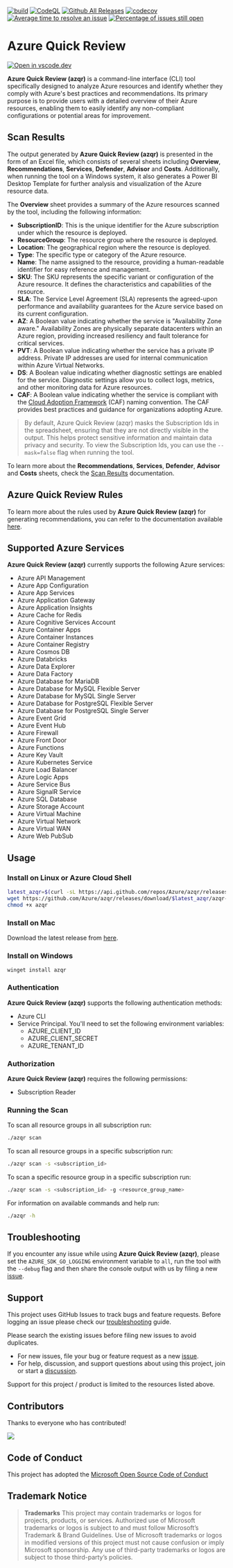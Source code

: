 [![build](https://github.com/Azure/azqr/actions/workflows/build.yaml/badge.svg)](https://github.com/Azure/azqr/actions/workflows/build.yaml)
[![CodeQL](https://github.com/Azure/azqr/actions/workflows/codeql.yml/badge.svg)](https://github.com/Azure/azqr/actions/workflows/codeql.yml)
[![Github All Releases](https://img.shields.io/github/downloads/Azure/azqr/total.svg)]()
[![codecov](https://codecov.io/gh/Azure/azqr/branch/main/graph/badge.svg?token=VReik9rs3l)](https://codecov.io/gh/Azure/azqr)
[![Average time to resolve an issue](http://isitmaintained.com/badge/resolution/Azure/azqr.svg)](http://isitmaintained.com/project/Azure/azqr "Average time to resolve an issue")
[![Percentage of issues still open](http://isitmaintained.com/badge/open/Azure/azqr.svg)](http://isitmaintained.com/project/Azure/azqr "Percentage of issues still open")

# Azure Quick Review

[![Open in vscode.dev](https://img.shields.io/badge/Open%20in-vscode.dev-blue)](https://vscode.dev/github/Azure/azqr)

**Azure Quick Review (azqr)** is a command-line interface (CLI) tool specifically designed to analyze Azure resources and identify whether they comply with Azure's best practices and recommendations. Its primary purpose is to provide users with a detailed overview of their Azure resources, enabling them to easily identify any non-compliant configurations or potential areas for improvement.

## Scan Results

The output generated by **Azure Quick Review (azqr)** is presented in the form of an Excel file, which consists of several sheets including **Overview**, **Recommendations**, **Services**, **Defender**, **Advisor** and **Costs**. Additionally, when running the tool on a Windows system, it also generates a Power BI Desktop Template for further analysis and visualization of the Azure resource data.

The **Overview** sheet provides a summary of the Azure resources scanned by the tool, including the following information:

* **SubscriptionID**: This is the unique identifier for the Azure subscription under which the resource is deployed.
* **ResourceGroup**: The resource group where the resource is deployed.
* **Location**: The geographical region where the resource is deployed.
* **Type**: The specific type or category of the Azure resource.
* **Name**: The name assigned to the resource, providing a human-readable identifier for easy reference and management.
* **SKU**: The SKU represents the specific variant or configuration of the Azure resource. It defines the characteristics and capabilities of the resource.
* **SLA**: The Service Level Agreement (SLA) represents the agreed-upon performance and availability guarantees for the Azure service based on its current configuration.
* **AZ**: A Boolean value indicating whether the service is "Availability Zone aware." Availability Zones are physically separate datacenters within an Azure region, providing increased resiliency and fault tolerance for critical services.
* **PVT**: A Boolean value indicating whether the service has a private IP address. Private IP addresses are used for internal communication within Azure Virtual Networks.
* **DS**: A Boolean value indicating whether diagnostic settings are enabled for the service. Diagnostic settings allow you to collect logs, metrics, and other monitoring data for Azure resources.
* **CAF**: A Boolean value indicating whether the service is compliant with the [Cloud Adoption Framework](https://learn.microsoft.com/en-us/azure/cloud-adoption-framework/ready/azure-best-practices/resource-abbreviations) (CAF) naming convention. The CAF provides best practices and guidance for organizations adopting Azure.

> By default, Azure Quick Review (azqr) masks the Subscription Ids in the spreadsheet, ensuring that they are not directly visible in the output. This helps protect sensitive information and maintain data privacy and security. To view the Subscription Ids, you can use the `--mask=false` flag when running the tool.

To learn more about the **Recommendations**, **Services**, **Defender**, **Advisor** and **Costs** sheets, check the [Scan Results](https://azure.github.io/azqr/docs/results) documentation.

## Azure Quick Review Rules

To learn more about the rules used by **Azure Quick Review (azqr)** for generating recommendations, you can refer to the documentation available [here](https://azure.github.io/azqr/docs/rules).

## Supported Azure Services

**Azure Quick Review (azqr)** currently supports the following Azure services:

* Azure API Management
* Azure App Configuration
* Azure App Services
* Azure Application Gateway
* Azure Application Insights
* Azure Cache for Redis
* Azure Cognitive Services Account
* Azure Container Apps
* Azure Container Instances
* Azure Container Registry
* Azure Cosmos DB
* Azure Databricks
* Azure Data Explorer
* Azure Data Factory
* Azure Database for MariaDB
* Azure Database for MySQL Flexible Server
* Azure Database for MySQL Single Server
* Azure Database for PostgreSQL Flexible Server
* Azure Database for PostgreSQL Single Server
* Azure Event Grid
* Azure Event Hub
* Azure Firewall
* Azure Front Door
* Azure Functions
* Azure Key Vault
* Azure Kubernetes Service
* Azure Load Balancer
* Azure Logic Apps
* Azure Service Bus
* Azure SignalR Service
* Azure SQL Database
* Azure Storage Account
* Azure Virtual Machine
* Azure Virtual Network
* Azure Virtual WAN
* Azure Web PubSub

## Usage

### Install on Linux or Azure Cloud Shell

```bash
latest_azqr=$(curl -sL https://api.github.com/repos/Azure/azqr/releases/latest | jq -r ".tag_name" | cut -c1-)
wget https://github.com/Azure/azqr/releases/download/$latest_azqr/azqr-ubuntu-latest-amd64 -O azqr
chmod +x azqr
```

### Install on Mac

Download the latest release from [here](https://github.com/Azure/azqr/releases).

### Install on Windows

```console
winget install azqr
```

### Authentication

**Azure Quick Review (azqr)** supports the following authentication methods:

* Azure CLI
* Service Principal. You'll need to set the following environment variables:
  * AZURE_CLIENT_ID
  * AZURE_CLIENT_SECRET
  * AZURE_TENANT_ID

### Authorization

**Azure Quick Review (azqr)** requires the following permissions:

* Subscription Reader

### Running the Scan

To scan all resource groups in all subscription run:

```bash
./azqr scan
```

To scan all resource groups in a specific subscription run:

```bash
./azqr scan -s <subscription_id>
```

To scan a specific resource group in a specific subscription run:

```bash
./azqr scan -s <subscription_id> -g <resource_group_name>
```

For information on available commands and help run:

```bash
./azqr -h
```

## Troubleshooting

If you encounter any issue while using **Azure Quick Review (azqr)**, please set the `AZURE_SDK_GO_LOGGING` environment variable to `all`, run the tool with the `--debug` flag and then share the console output with us by filing a new [issue](https://github.com/Azure/azqr/issues).


## Support

This project uses GitHub Issues to track bugs and feature requests.
Before logging an issue please check our [troubleshooting](#troubleshooting) guide.

Please search the existing issues before filing new issues to avoid duplicates.

- For new issues, file your bug or feature request as a new [issue](https://github.com/Azure/azqr/issues).
- For help, discussion, and support questions about using this project, join or start a [discussion](https://github.com/Azure/azqr/discussions).

Support for this project / product is limited to the resources listed above.

## Contributors

Thanks to everyone who has contributed!

<a href="https://github.com/Azure/azqr/graphs/contributors">
  <img src="https://contributors-img.web.app/image?repo=Azure/azqr" />
</a>

## Code of Conduct

This project has adopted the [Microsoft Open Source Code of Conduct](CODE_OF_CONDUCT.md)

## Trademark Notice

> **Trademarks** This project may contain trademarks or logos for projects, products, or services. Authorized use of Microsoft trademarks or logos is subject to and must follow Microsoft’s Trademark & Brand Guidelines. Use of Microsoft trademarks or logos in modified versions of this project must not cause confusion or imply Microsoft sponsorship. Any use of third-party trademarks or logos are subject to those third-party’s policies.
